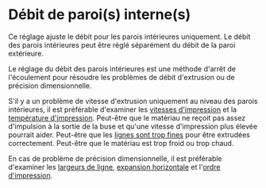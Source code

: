 Débit de paroi(s) interne(s)
===

Ce réglage ajuste le débit pour les parois intérieures uniquement. Le débit des parois intérieures peut être réglé séparément du débit de la paroi extérieure.

Le réglage du débit des parois intérieures est une méthode d'arrêt de l'écoulement pour résoudre les problèmes de débit d'extrusion ou de précision dimensionnelle.

S'il y a un problème de vitesse d'extrusion uniquement au niveau des parois intérieures, il est préférable d'examiner les [vitesses d'impression](../speed/speed_wall_x.md) et la [température d'impression](./material_print_temperature.md). Peut-être que le matériau ne reçoit pas assez d'impulsion à la sortie de la buse et qu'une vitesse d'impression plus élevée pourrait aider. Peut-être que les [lignes sont trop fines](../resolution/wall_line_width_x.md) pour être extrudées correctement. Peut-être que le matériau est trop froid ou trop chaud.

En cas de problème de précision dimensionnelle, il est préférable d'examiner les [largeurs de ligne](../resolution/wall_line_width_x.md), [expansion horizontale](../shell/xy_offset.md) et l'[ordre d'impression](../shell/outer_inset_first.md).

